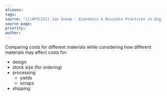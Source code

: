 ```yaml
---
aliases: 
tags: 
source: "[[(APSC221) Jan Sneep - Economics & Business Practices in Engineering.pdf#page=40&selection=6,0,6,44|(APSC221) Jan Sneep - Economics & Business Practices in Engineering, page 40]]"
source page: 
priority: 
author:
---
```

Comparing costs for different materials while considering how different materials may affect costs for:
- design
- stock size (for ordering)
- processing
    - yields
    - scraps
- shipping